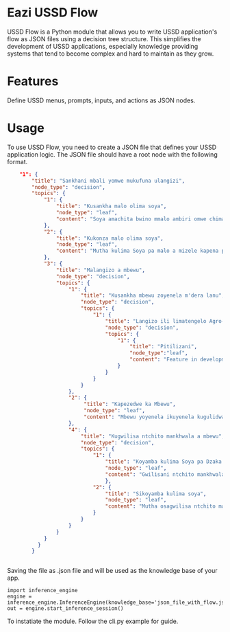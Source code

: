 # Eazi USSD Flow
USSD Flow is a Python module that allows you to write USSD application's flow as JSON files using a decision tree structure. This simplifies the development of USSD applications, especially knowledge providing systems that tend to become complex and hard to maintain as they grow.
# Features
Define USSD menus, prompts, inputs, and actions as JSON nodes. 
# Usage
To use USSD Flow, you need to create a JSON file that defines your USSD application logic. The JSON file should have a root node with the following format.
```json {
    "1": {
        "title": "Sankhani mbali yomwe mukufuna ulangizi", 
        "node_type": "decision",
        "topics": {
            "1": {
                "title": "Kusankha malo olima soya",  
                "node_type": "leaf",
                "content": "Soya amachita bwino mmalo ambiri omwe chimanga chimachitanso bwino. Pewani kubzala soya pa malo monga awa \n 1. Malo anchenga, soya amachita bwino pa nthaka yolemela. \n 2. Padambo \n 3. Pa malo pa mitengo yambiri pomwe pali nthunzi."
            }, 
            "2": {
                "title": "Kukonza malo olima soya",
                "node_type": "leaf", 
                "content": "Mutha kulima Soya pa malo a mizele kapena popanda mizele (flat). Pasakhalenso udzu"
            }, 
            "3": {
                "title": "Malangizo a mbewu",
                "node_type": "decision",
                "topics": {
                    "1": {
                        "title": "Kusankha mbewu zoyenela m'dera lanu",
                        "node_type": "decision",
                        "topics": {
                            "1": {
                                "title": "Langizo ili limatengelo Agro-Ecology la Boma lanu kuti lipeleke mbewu zoyanja m'dera lanu. ",
                                "node_type": "decision",
                                "topics": {
                                    "1": {
                                        "title": "Pitilizani",
                                        "node_type":"leaf",
                                        "content": "Feature in development"
                                    }
                                }
                            }
                        }
                    },
                    "2": {
                         "title": "Kapezedwe ka Mbewu",
                         "node_type": "leaf",
                         "content": "Mbewu yoyenela ikuyenela kugulidwa mmalo ololedwa ndi adindo, ngati ili yosunga isasungidwe kupitilila miyezi 12 (chaka chimodzi). Onesetsaninso kuti. \n 1.Isakhale yosweka. \n 2. Yophatikiza ndi ina uya mtundu wina. \n3. Yofinyika olo kunyonyoloka"
                    }, 
                    "4": {
                        "title": "Kugwilisa ntchito mankhwala a mbewu",
                        "node_type": "decision",
                        "topics": {
                            "1": {
                                "title": "Koyamba kulima Soya pa Dzaka zitatu zapita",
                                "node_type": "leaf",
                                "content": "Gwilisani ntchito mankhwala a Rhibotis kuti muonjezele Nitrogen pa munda wanu. Mankhwala wa amapangidwa ku Chitedze ku Lilongwe kapena Bvumbwe ku Thyolo. \n Satilani malangizo alembedwe pa packet, onesesani kuti mbewu yo mwaizala pasanathe maola 24."
                                }, 
                            "2": {
                                "title": "Sikoyamba kulima soya",
                                "node_type": "leaf",
                                "content": "Mutha osagwilisa ntchito mankhwala wa poti soya amatha kupanga mankhwala wa payekha akabzalidwa."
                            }   
                        } 
                    }
                }
            }
          }
        }
      
```
Saving the file as .json file and will be used as the knowledge base of your app.
```
import inference_engine
engine = inference_engine.InferenceEngine(knowledge_base='json_file_with_flow.json')
out = engine.start_inference_session()
```
To instatiate the module. Follow the cli.py example for guide.
